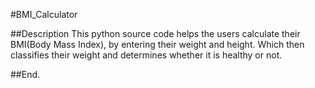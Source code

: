 #BMI_Calculator

##Description
This python source code helps the users calculate their BMI(Body Mass Index), by entering their weight and height. Which then classifies their weight and determines whether it is healthy or not.

##End.
